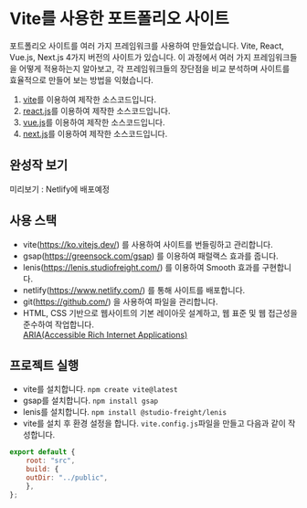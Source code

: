 # Vite를 사용한 포트폴리오 사이트

포트폴리오 사이트를 여러 가지 프레임워크를 사용하여 만들었습니다.
Vite, React, Vue.js, Next.js 4가지 버전의 사이트가 있습니다.
이 과정에서 여러 가지 프레임워크들을 어떻게 적용하는지 알아보고, 
각 프레임워크들의 장단점을 비교 분석하며 사이트를 효율적으로 만들어 보는 방법을 익혔습니다.

1. [vite](https://github.com/SeoeunCho/port2023-vite)를 이용하여 제작한 소스코드입니다. 
2. [react.js](https://github.com/SeoeunCho/port2023-react)를 이용하여 제작한 소스코드입니다. 
3. [vue.js](https://github.com/SeoeunCho/port2023-vue)를 이용하여 제작한 소스코드입니다. 
4. [next.js](https://github.com/SeoeunCho/port2023-next)를 이용하여 제작한 소스코드입니다. 


## 완성작 보기 
미리보기 : Netlify에 배포예정

## 사용 스택
- vite(https://ko.vitejs.dev/) 를 사용하여 사이트를 번들링하고 관리합니다.
- gsap(https://greensock.com/gsap) 를 이용하여 패럴랙스 효과를 줍니다.
- lenis(https://lenis.studiofreight.com/) 를 이용하여 Smooth 효과를 구현합니다.
- netlify(https://www.netlify.com/) 를 통해 사이트를 배포합니다.
- git(https://github.com/) 을 사용하여 파일을 관리합니다.
- HTML, CSS 기반으로 웹사이트의 기본 레이아웃 설계하고, 웹 표준 및 웹 접근성을 준수하여 작업합니다. <br />
[ARIA(Accessible Rich Internet Applications)](https://developer.mozilla.org/en-US/docs/Web/Accessibility/ARIA/Roles)

## 프로젝트 실행
- vite를 설치합니다. `npm create vite@latest`
- gsap를 설치합니다. `npm install gsap`
- lenis를 설치합니다. `npm install @studio-freight/lenis`
- vite를 설치 후 환경 설정을 합니다. `vite.config.js`파일을 만들고 다음과 같이 작성합니다.
```javascript
export default {
    root: "src",
    build: {
    outDir: "../public",
    },
};
